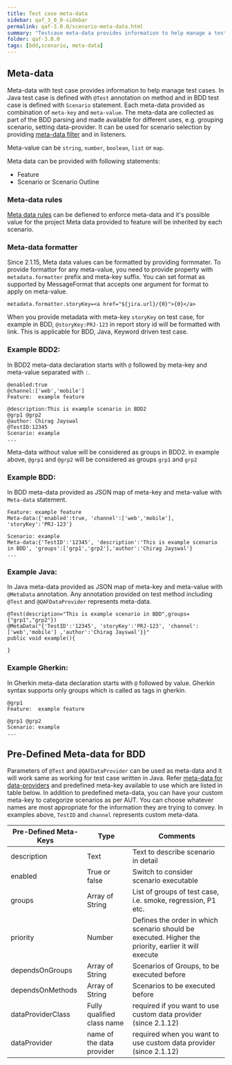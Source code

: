 ```yaml
---
title: Test case meta-data
sidebar: qaf_3_0_0-sidebar
permalink: qaf-3.0.0/scenario-meta-data.html
summary: "Testcase meta-data provides information to help manage a test case.The meta-data are collected as part of the BDD parsing."
folder: qaf-3.0.0
tags: [bdd,scenario, meta-data]
---
```

## Meta-data 
Meta-data with test case provides information to help manage test cases. In Java test case is defined with `@Test` annotation on method and in BDD test case is defined with `Scenario` statement. Each meta-data provided as combination of `meta-key` and `meta-value`. The meta-data are collected as part of the BDD parsing and made available for different uses, e.g. grouping scenario, setting data-provider. It can be used for scenario selection by providing [meta-data filter](scenario_metadatata_filter_include_exclude_prop.html) and in listeners.


Meta-value can be `string`, `number`, `boolean`, `list` or `map`.

Meta data can be provided with following statements:
 * Feature
 * Scenario or Scenario Outline

### Meta-data rules
[Meta data rules](meta-data-rules.html) can be defiened to enforce meta-data and it's possible value for the project
Meta data provided to feature will be inherited by each scenario.

### Meta-data formatter
Since 2.1.15, Meta data values can be formatted by providing formmater. To provide formattor for any meta-value, you need to provide property with `metadata.formatter` prefix and meta-key suffix. You can set format as supported by MessageFormat that accepts one argument for format to apply on meta-value.
```
metadata.formatter.storyKey=<a href="${jira.url}/{0}">{0}</a>
```
When you provide metadata with meta-key `storyKey` on test case, for example in BDD, `@storyKey:PRJ-123` in report story id will be formatted with link. This is applicable for BDD, Java, Keyword driven test case.

### Example BDD2:
In BDD2 meta-data declaration starts with `@` followed by meta-key and meta-value separated with `:`.

```
@enabled:true
@channel:['web','mobile']
Feature:  example feature

@description:This is example scenario in BDD2
@grp1 @grp2
@author: Chirag Jayswal
@TestID:12345
Scenario: example
...

```

Meta-data without value will be considered as groups in BDD2. in example above, `@grp1` and `@grp2` will be considered as groups `grp1` and `grp2`

### Example BDD:
In BDD meta-data provided as JSON map of meta-key and meta-value with `Meta-data` statement.

```
Feature: example feature
Meta-data:{'enabled':true, 'channel':['web','mobile'], 'storyKey':'PRJ-123'}

Scenario: example
Meta-data:{'TestID':'12345', 'description':'This is example scenario in BDD', 'groups':['grp1','grp2'],'author':'Chirag Jayswal'}
...

```
### Example Java:
In Java meta-data provided as JSON map of meta-key and meta-value with `@MetaData` annotation. Any annotation provided on test method including `@Test` and `@QAFDataProvider` represents meta-data.

```
@Test(description="This is example scenario in BDD",groups={"grp1","grp2"})
@MetaData("{'TestID':'12345', 'storyKey':'PRJ-123', 'channel':['web','mobile'] ,'author':'Chirag Jayswal'}}"
public void example(){

}

```

### Example Gherkin:
In Gherkin meta-data declaration starts with `@` followed by value. Gherkin syntax supports only groups which is called as tags in gherkin.


```
@grp1
Feature:  example feature

@grp1 @grp2
Scenario: example
...

```


## Pre-Defined Meta-data for BDD
Parameters of `@Test` and `@QAFDataProvider` can be used as meta-data and it will work same as working for test case written in Java. Refer [meta-data for data-providers](maketest_data_driven.html#meta-data) and predefined meta-key available to use which are listed in table below. In addition to predefined meta-data, you can have your custom meta-key to categorize scenarios as per AUT. You can choose whatever names are most appropriate for the information they are trying to convey. In examples above, `TestID` and `channel` represents custom meta-data.

|Pre-Defined Meta-Keys|Type|Comments|
|-------|--------|---------|
|description|Text|Text to describe scenario in detail|
|enabled| True or false|Switch to consider scenario executable|
|groups|Array of String|List of groups of test case, i.e. smoke, regression, P1 etc.|
|priority|Number|Defines the order in which scenario should be executed. Higher the priority, earlier it will execute|
|dependsOnGroups|Array of String|Scenarios of Groups, to be executed before|
|dependsOnMethods|Array of String|Scenarios to be executed before|
|dataProviderClass|Fully qualified class name|required if you want to use custom data provider (since 2.1.12)|
|dataProvider|name of the data provider|required when you want to use custom data provider (since 2.1.12)|


